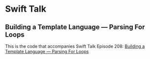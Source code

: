 # Swift Talk
## Building a Template Language — Parsing For Loops

This is the code that accompanies Swift Talk Episode 208: [Building a Template Language — Parsing For Loops](https://talk.objc.io/episodes/S01E208-building-a-template-language-parsing-for-loops)
